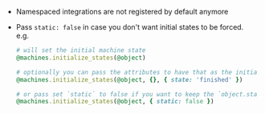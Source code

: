 *   Namespaced integrations are not registered by default anymore

*   Pass `static: false` in case you don't want initial states to be forced. e.g.

    ```ruby
    # will set the initial machine state
    @machines.initialize_states(@object)

    # optionally you can pass the attributes to have that as the initial state
    @machines.initialize_states(@object, {}, { state: 'finished' })

    # or pass set `static` to false if you want to keep the `object.state` current value
    @machines.initialize_states(@object, { static: false })
    ```
